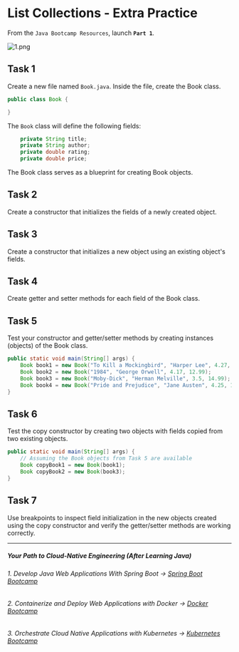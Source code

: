 #  List Collections - Extra Practice

From the `Java Bootcamp Resources`, launch **`Part 1`**.

![1.png](https://img-c.udemycdn.com/redactor/raw/article_lecture/2025-01-03_22-37-30-eb761bb9128ea9c6561d841cc7089007.png)

## Task 1

Create a new file named `Book.java`. Inside the file, create the Book class.

```java
public class Book {

}
```
The `Book` class will define the following fields:

```java
    private String title;
    private String author;
    private double rating;
    private double price;
```
The Book class serves as a blueprint for creating Book objects.

## Task 2

Create a constructor that initializes the fields of a newly created object.


## Task 3

Create a constructor that initializes a new object using an existing object's fields.

## Task 4
Create getter and setter methods for each field of the Book class.

## Task 5
Test your constructor and getter/setter methods by creating instances (objects) of the Book class.

```java
public static void main(String[] args) {
    Book book1 = new Book("To Kill a Mockingbird", "Harper Lee", 4.27, 15.99);
    Book book2 = new Book("1984", "George Orwell", 4.17, 12.99);
    Book book3 = new Book("Moby-Dick", "Herman Melville", 3.5, 14.99);
    Book book4 = new Book("Pride and Prejudice", "Jane Austen", 4.25, 10.99);
}
```

## Task 6
Test the copy constructor by creating two objects with fields copied from two existing objects.

```java
public static void main(String[] args) {
    // Assuming the Book objects from Task 5 are available
    Book copyBook1 = new Book(book1);
    Book copyBook2 = new Book(book3);
}
```
## Task 7

Use breakpoints to inspect field initialization in the new objects created using the copy constructor and verify the getter/setter methods are working correctly.

-----
##### Your Path to Cloud-Native Engineering (After Learning Java)
###### 1. Develop Java Web Applications With Spring Boot → [Spring Boot Bootcamp](https://www.udemy.com/course/the-complete-spring-boot-development-bootcamp/?couponCode=SPRING_BOOTCAMP)
###### 2. Containerize and Deploy Web Applications with Docker → [Docker Bootcamp](https://www.udemy.com/course/docker-bootcamp-conquer-docker-with-real-world-projects/?couponCode=DOCKER_BOOTCAMP)
###### 3. Orchestrate Cloud Native Applications with Kubernetes → [Kubernetes Bootcamp](https://kubernetestraining.io/)